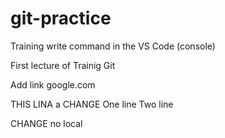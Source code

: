 # git-practice


Training write command in the VS Code (console)

First lecture of Trainig Git

Add link <a>google.com<a>

THIS LINA a CHANGE
One line
Two line

CHANGE no local
